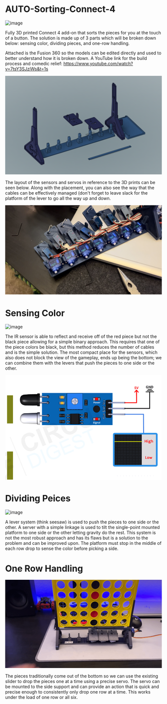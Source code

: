 # AUTO-Sorting-Connect-4
![image](https://github.com/jareddilley/AUTO-sorting-Connect-4/blob/main/Connect4-sorting-gif-demo.gif)

Fully 3D printed Connect 4 add-on that sorts the pieces for you at the touch of a button.
The solution is made up of 3 parts which will be broken down below: sensing color, dividing pieces, and one-row handling.

Attached is the Fusion 360 so the models can be edited directly and used to better understand how it is broken down. A YouTube link for the build process and comedic relief: https://www.youtube.com/watch?v=7tsY3SJziWs&t=1s

![image](https://github.com/jareddilley/AUTO-sorting-Connect-4/blob/main/3d-Connect-4-model.PNG)

The layout of the sensors and servos in reference to the 3D prints can be seen below. Along with the placement, you can also see the way that the cables can be effectively managed (don't forget to leave slack for the platform of the lever to go all the way up and down.

![image](https://github.com/jareddilley/AUTO-sorting-Connect-4/blob/main/Disassembled-view.jpg)
# Sensing Color
![image](https://github.com/jareddilley/AUTO-sorting-Connect-4/blob/main/Color-sensing-gif-demo.gif)

The IR sensor is able to reflect and receive off of the red piece but not the black piece allowing for a simple binary approach. This requires that one of the piece colors be black, but this method reduces the number of cables and is the simple solution. The most compact place for the sensors, which also does not block the view of the gameplay, ends up being the bottom; we can combine them with the levers that push the pieces to one side or the other.

![image](https://github.com/jareddilley/AUTO-sorting-Connect-4/blob/main/IR-Sensor-Working.gif)
# Dividing Peices
![image](https://github.com/jareddilley/AUTO-sorting-Connect-4/blob/main/Servo-lever-system-gif-demo.gif)

A lever system (think seesaw) is used to push the pieces to one side or the other. A server with a simple linkage is used to tilt the single-point mounted platform to one side or the other letting gravity do the rest. This system is not the most robust approach and has its flaws but is a solution to the problem and can be improved upon. The platform must stop in the middle of each row drop to sense the color before picking a side.
# One Row Handling
![image](https://github.com/jareddilley/AUTO-sorting-Connect-4/blob/main/One-row-handling-gif-demo.gif)

The pieces traditionally come out of the bottom so we can use the existing slider to drop the pieces one at a time using a precise servo. The servo can be mounted to the side support and can provide an action that is quick and precise enough to consistently only drop one row at a time. This works under the load of one row or all six.
